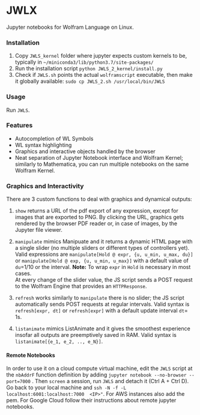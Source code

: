 # JWLX

Jupyter notebooks for Wolfram Language on Linux. 


### Installation

1. Copy `JWLS_kernel` folder where jupyter expects custom kernels to be, typically in `~/miniconda3/lib/python3.7/site-packages/` 
2. Run the installation script  `python JWLS_2_kernel/install.py` 
3. Check if `JWLS.sh` points the actual `wolframscript` executable, then make it globally available: `sudo cp JWLS_2.sh /usr/local/bin/JWLS`

### Usage 

Run `JWLS`. 

### Features

* Autocompletion of WL Symbols
* WL syntax highlighting
* Graphics and interactive objects handled by the browser
* Neat separation of Jupyter Notebook interface and Wolfram Kernel; similarly to Mathematica, you can run multiple notebooks on the same Wolfram Kernel.



### Graphics and Interactivity

There are 3 custom functions to deal with graphics and dynamical outputs:

1. `show` returns a URL of the pdf export of any expression, except for images that are exported to PNG. By clicking the URL, graphics gets rendered by the browser PDF reader or, in case of images, by the Jupyter file viewer.

2. `manipulate` mimics Manipuate and it returns a dynamic HTML page with a single slider (no multiple sliders or different types of controllers yet). Valid expressions are  `manipulate[Hold @ expr, {u, u_min, u_max, du}]` or  `manipulate[Hold @ exp, {u, u_min, u_max}]` with a default value of `du`=1/10 or the interval. **Note:** To wrap `expr` in `Hold` is necessary in most cases.  
At every change of the slider value, the JS script sends a POST request to the Wolfram Engine that provides an `HTTPResponse`.  

3. `refresh` works similarly to `manipulate` there is no slider; the JS script automatically sends POST requests at regular intervals.  Valid syntax is `refresh[expr, dt]`  or `refresh[expr]`  with a default update interval `dt`= 1s.

4. `listanimate` mimics ListAnimate and it gives the smoothest experience insofar all outputs are preemptively saved in RAM. Valid syntax is `listanimate[{e_1, e_2, .., e_N}]`.


#### Remote Notebooks

In order to use it on a cloud compute virtual machine, edit the `JWLS` script at the `nbAddrF` function definition by adding `jupyter notebook --no-browser --port=7000` . Then `screen` a session, run `JWLS` and detach it (Ctrl A + Ctrl D). Go back to your local machine and   `ssh -N -f -L  localhost:6001:localhost:7000  <IP>"`.
For AWS instances also add the pem. For Google Cloud follow their instructions about remote jupyter notebooks. 

